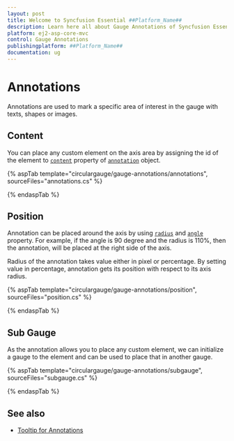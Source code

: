 ```yaml
---
layout: post
title: Welcome to Syncfusion Essential ##Platform_Name##
description: Learn here all about Gauge Annotations of Syncfusion Essential ##Platform_Name## widgets based on HTML5 and jQuery.
platform: ej2-asp-core-mvc
control: Gauge Annotations
publishingplatform: ##Platform_Name##
documentation: ug
---
```


# Annotations

Annotations are used to mark a specific area of interest in the gauge with texts, shapes or images.

## Content

You can place any custom element on the axis area by assigning the id of the element to
[`content`](https://help.syncfusion.com/cr/aspnetcore-js2/Syncfusion.EJ2.CircularGauge.CircularGaugeAnnotation.html#Syncfusion_EJ2_CircularGauge_CircularGaugeAnnotation_Content) property of [`annotation`](https://help.syncfusion.com/cr/aspnetcore-js2/Syncfusion.EJ2.CircularGauge.CircularGaugeAnnotation.html) object.

{% aspTab template="circulargauge/gauge-annotations/annotations", sourceFiles="annotations.cs" %}

{% endaspTab %}

## Position

Annotation can be placed around the axis by using [`radius`](https://help.syncfusion.com/cr/aspnetcore-js2/Syncfusion.EJ2.CircularGauge.CircularGaugeAnnotation.html#Syncfusion_EJ2_CircularGauge_CircularGaugeAnnotation_Radius)
and [`angle`](https://help.syncfusion.com/cr/aspnetcore-js2/Syncfusion.EJ2.CircularGauge.CircularGaugeAnnotation.html#Syncfusion_EJ2_CircularGauge_CircularGaugeAnnotation_Angle) property.
For example, if the angle is 90 degree and the radius is 110%, then the annotation, will be placed at the right side of the axis.

Radius of the annotation takes value either in pixel or percentage. By setting value in percentage, annotation gets its position with respect to its axis radius.

{% aspTab template="circulargauge/gauge-annotations/position", sourceFiles="position.cs" %}

{% endaspTab %}

## Sub Gauge

As the annotation allows you to place any custom element, we can initialize a gauge to the element and can
be used to place that in another gauge.

{% aspTab template="circulargauge/gauge-annotations/subgauge", sourceFiles="subgauge.cs" %}

{% endaspTab %}

## See also

* [Tooltip for Annotations](gauge-user-interaction/#tooltip-for-annotations)
